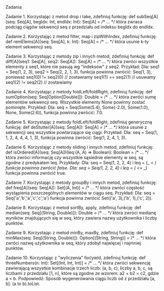 Zadania

Zadanie 1. Korzystając z metod drop i take, zdefiniuj funkcję:
def subSeq[A](seq: Seq[A], begIdx: Int, endIdx: Int): Seq[A] = /* ... */
która zwraca podciąg ciągów sekwencji seq z przedziału od indeksu begIdx do endIdx.

Zadanie 2. Korzystając z metod filter, map i zipWithIndex, zdefiniuj funkcję:
def remElems[A](seq: Seq[A], k: Int): Seq[A] = /* ... */
która usunie k-ty element sekwencji seq.

Zadanie 3. Korzystając z metody zip i innych metod, zdefiniuj funkcję:
def diff[A](seq1: Seq[A], seq2: Seq[A]): Seq[A] = /* ... */
która zwróci wszystkie elementy z seq1, które nie pasują wg "indeksów" z seq2.
Przykład:
Dla: seq1 = Seq(1, 2, 3), seq2 = Seq(2, 2, 1, 3), funkcja powinna zwrócić: Seq(1, 3), ponieważ
seq1(0) != seq2(0) // zostawiamy
seq1(1) == seq2(1) // usuwamy
seq1(2) != seq2(2) // zostawiamy

Zadanie 4. Korzystając z metody foldLeft/foldRight, zdefiniuj funkcję:
def sumOption(seq: Seq[Option[Double]]): Double = /* ... */
która zwróci sumę elementów sekwencji seq. Wszystkie elementy None powinny zostać pominięte.
Przykład:
Dla: seq = Seq(Some(5.4), Some(-2.0), Some(1.0), None, Some(2.6)), funkcja powinna zwrócić: 7.0.

Zadanie 5. Korzystając z metody foldLeft/foldRight, zdefiniuj generyczną funkcję:
def deStutter[A](seq: Seq[A]): Seq[A] = /* ... */
która usunie z sekwencji seq wszystkie powtarzające się ciągi.
Przykład:
Dla: seq = Seq(1, 1, 2, 4, 4, 4, 1, 3), funkcja powinna zwrócić: Seq(1, 2, 4, 1, 3).

Zadanie 6. Korzystając z metody sliding i innych metod, zdefiniuj funkcję:
def isOrdered[A](seq: Seq[A])(leq:(A, A) => Boolean): Boolean = /* ... */
która zwróci informację czy wszystkie sąsiednie elementy w seq, są zgodne z predykatem leq.
Przykłady:
Dla: seq = Seq(1, 2, 2, 4) i leq = (_ < _) funkcja powinna zwrócić false.
Dla: seq = Seq(1, 2, 2, 4) i leq = (_ <= _) funkcja powinna zwrócić true.

Zadanie 7. Korzystając z metody groupBy i innych metod, zdefiniuj funkcję:
def freq[A](seq: Seq[A]): Set[(A, Int)] = /* ... */
która zwróci częstość wystąpienia poszczególnych elementów w ciągu seq.
Przykład:
Dla: seq = Seq('a','b','a','c','c','a') funkcja powinna zwrócić Set(('a', 3),('b', 1),('c', 2)).

Zadanie 8. Korzystając z metod sortBy, apply, zdefiniuj funkcję:
def median(seq: Seq[(String, Double)]): Double = /* ... */
która zwróci medianę wyników znajdujących się w seq, który zawiera nazwy użytkownika i liczby punktów.

Zadanie 9. Korzystając z metod minBy, maxBy, zdefiniuj funkcję:
def minMax(seq: Seq[(String, Double)]): Option[(String, String)] = /* ... */
która zwróci nazwę użytkownika w seq, który zdobył najwięcej i najmniej punktów.

Zadanie 10. Korzystając z "wyliczenia" for/yield, zdefiniuj funkcję:
def threeNumbers(n: Int): Set[(Int, Int, Int)] = /* ... */
która zwróci sekwencję zawierającą wszystkie kombinacje trzech liczb: (a, b, c), liczby a, b, c, są liczbami z przedziału [1, n], które są zgodne ze wzorem:
a2 + b2 = c2, gdzie a < b.
Podpowiedź: Sposób wygenerowania ciągu liczb od z przedziału [a, b]: (a to b).toList.
